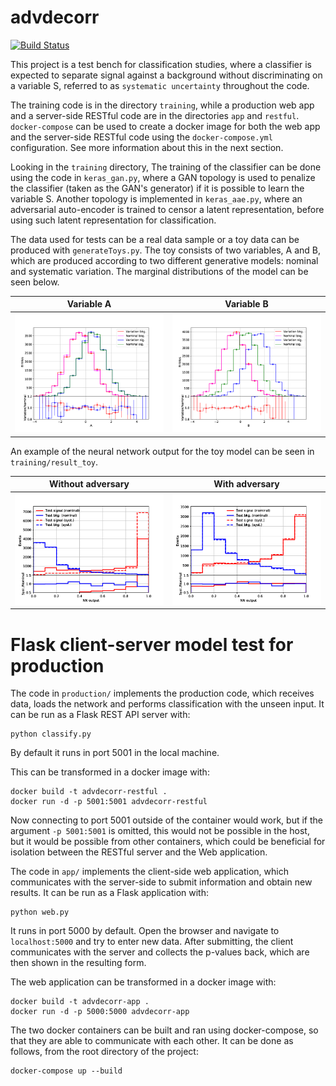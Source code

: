 # advdecorr

[![Build Status](https://travis-ci.org/daniloefl/advdecorr.svg?branch=master)](https://travis-ci.org/daniloefl/advdecorr)

This project is a test bench for classification studies, where a classifier is expected to separate signal against a background without discriminating
on a variable S, referred to as `systematic uncertainty` throughout the code.

The training code is in the directory `training`, while a production web app and a server-side RESTful code are in the directories `app` and `restful`.
`docker-compose` can be used to create a docker image for both the web app and the server-side RESTful code using the `docker-compose.yml` configuration.
See more information about this in the next section.

Looking in the `training` directory, The training of the classifier can be done using the code in `keras_gan.py`,
where a GAN topology is used to penalize the classifier (taken as the GAN's generator)
if it is possible to learn the variable S. Another topology is implemented in `keras_aae.py`, where an adversarial auto-encoder is trained to censor
a latent representation, before using such latent representation for classification.

The data used for tests can be a real data sample or a toy data can be produced with `generateToys.py`.
The toy consists of two variables, A and B, which are produced according to two different generative models: nominal and systematic variation.
The marginal distributions of the model can be seen below.

Variable A                 |  Variable B
:-------------------------:|:-------------------------:
![A](training/result_toy/generateToys_ratio_A_Variation_Nominal.png "A") | ![B](training/result_toy/generateToys_ratio_B_Variation_Nominal.png "B")

An example of the neural network output for the toy model can be seen in `training/result_toy`.

Without adversary          |  With adversary
:-------------------------:|:-------------------------:
![Network output without adversary training](training/result_toy/ganna_discriminator_output_syst.png "Neural network output, trained without adversary") | ![Network output with adversary training](training/result_toy/gan_discriminator_output_syst.png "Neural network output, trained with adversary")

# Flask client-server model test for production

The code in `production/` implements the production code, which receives data, loads the network and performs classification with the unseen input.
It can be run as a Flask REST API server with:

```
python classify.py
```

By default it runs in port 5001 in the local machine.

This can be transformed in a docker image with:

```
docker build -t advdecorr-restful .
docker run -d -p 5001:5001 advdecorr-restful
```

Now connecting to port 5001 outside of the container would work, but if the argument `-p 5001:5001` is omitted, this would not be possible in the host,
but it would be possible from other containers, which could be beneficial for isolation between the RESTful server and the Web application.

The code in `app/` implements the client-side web application, which communicates with the server-side to submit information and obtain new results.
It can be run as a Flask application with:

```
python web.py
```

It runs in port 5000 by default. Open the browser and navigate to `localhost:5000` and try to enter new data. After submitting, the client
communicates with the server and collects the p-values back, which are then shown in the resulting form.

The web application can be transformed in a docker image with:

```
docker build -t advdecorr-app .
docker run -d -p 5000:5000 advdecorr-app
```

The two docker containers can be built and ran using docker-compose, so that they are able to communicate with each other.
It can be done as follows, from the root directory of the project:

```
docker-compose up --build
```

